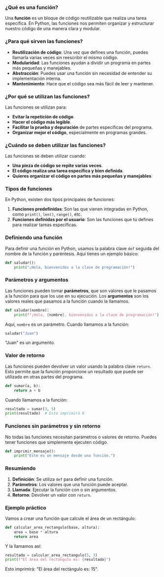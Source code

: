 

### ¿Qué es una función?

Una **función** es un bloque de código reutilizable que realiza una tarea específica. En Python, las funciones nos permiten organizar y estructurar nuestro código de una manera clara y modular.

### ¿Para qué sirven las funciones?

- **Reutilización de código**: Una vez que defines una función, puedes llamarla varias veces sin reescribir el mismo código.
- **Modularidad**: Las funciones ayudan a dividir un programa en partes más pequeñas y manejables.
- **Abstracción**: Puedes usar una función sin necesidad de entender su implementación interna.
- **Mantenimiento**: Hace que el código sea más fácil de leer y mantener.

### ¿Por qué se utilizan las funciones?

Las funciones se utilizan para:
- **Evitar la repetición de código**.
- **Hacer el código más legible**.
- **Facilitar la prueba y depuración** de partes específicas del programa.
- **Organizar mejor el código**, especialmente en programas grandes.

### ¿Cuándo se deben utilizar las funciones?

Las funciones se deben utilizar cuando:
- **Una pieza de código se repite varias veces**.
- **El código realiza una tarea específica y bien definida**.
- **Quieres organizar el código en partes más pequeñas y manejables**.

### Tipos de funciones

En Python, existen dos tipos principales de funciones:

1. **Funciones predefinidas**: Son las que vienen integradas en Python, como `print()`, `len()`, `range()`, etc.
2. **Funciones definidas por el usuario**: Son las funciones que tú defines para realizar tareas específicas.

### Definiendo una función

Para definir una función en Python, usamos la palabra clave `def` seguida del nombre de la función y paréntesis. Aquí tienes un ejemplo básico:

```python
def saludar():
    print("¡Hola, bienvenidos a la clase de programación!")
```

### Parámetros y argumentos

Las funciones pueden tomar **parámetros**, que son valores que le pasamos a la función para que los use en su ejecución. Los **argumentos** son los valores reales que pasamos a la función cuando la llamamos.

```python
def saludar(nombre):
    print(f"¡Hola, {nombre}, bienvenidos a la clase de programación!")
```

Aquí, `nombre` es un parámetro. Cuando llamamos a la función:

```python
saludar("Juan")
```

"Juan" es un argumento.

### Valor de retorno

Las funciones pueden devolver un valor usando la palabra clave `return`. Esto permite que la función proporcione un resultado que puede ser utilizado en otras partes del programa.

```python
def sumar(a, b):
    return a + b
```

Cuando llamamos a la función:

```python
resultado = sumar(3, 5)
print(resultado)  # Esto imprimirá 8
```

### Funciones sin parámetros y sin retorno

No todas las funciones necesitan parámetros o valores de retorno. Puedes tener funciones que simplemente ejecuten código.

```python
def imprimir_mensaje():
    print("Este es un mensaje desde una función.")
```

### Resumiendo

1. **Definición**: Se utiliza `def` para definir una función.
2. **Parámetros**: Los valores que una función puede aceptar.
3. **Llamada**: Ejecutar la función con o sin argumentos.
4. **Retorno**: Devolver un valor con `return`.

### Ejemplo práctico

Vamos a crear una función que calcule el área de un rectángulo:

```python
def calcular_area_rectangulo(base, altura):
    area = base * altura
    return area
```

Y la llamamos así:

```python
resultado = calcular_area_rectangulo(5, 3)
print(f"El área del rectángulo es: {resultado}")
```

Esto imprimirá: "El área del rectángulo es: 15".

